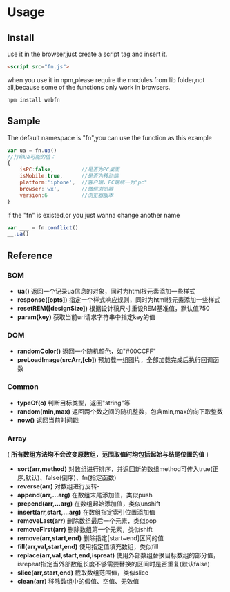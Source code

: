 # Usage
## Install 
use it in the browser,just create a script tag and insert it.
```html
<script src="fn.js">
```

when you use it in npm,please require the modules from lib folder,not all,because some of the functions only work in browsers.
```shell
npm install webfn
```

## Sample
The default namespace is "fn",you can use the function as this example
```javascript
var ua = fn.ua()
//打印ua可能的值：
{
    isPC:false,         //是否为PC桌面
    isMobile:true,      //是否为移动端
    platform:'iphone',  //客户端，PC端统一为"pc"
    browser:'wx',       //微信浏览器
    version:6           //浏览器版本
}
```
if the "fn" is existed,or you just wanna change another name
```javascript
var ___ = fn.conflict()
__.ua()
```

## Reference

### BOM 
+ **ua()** 返回一个记录ua信息的对象，同时为html根元素添加一些样式
+ **response([opts])** 指定一个样式响应规则，同时为html根元素添加一些样式
+ **resetREM([designSize])** 根据设计稿尺寸重设REM基准值，默认值750
+ **param(key)** 获取当前url请求字符串中指定key的值

### DOM
+ **randomColor()** 返回一个随机颜色，如"#00CCFF"
+ **preLoadImage(srcArr,[cb])** 预加载一组图片，全部加载完成后执行回调函数

### Common
+ **typeOf(o)** 判断目标类型，返回"string"等
+ **random(min,max)** 返回两个数之间的随机整数，包含min,max的向下取整数
+ **now()** 返回当前时间戳

### Array
( **所有数组方法均不会改变原数组，范围取值时均包括起始与结尾位置的值** )
+ **sort(arr,method)** 对数组进行排序，并返回新的数组method可传入true(正序,默认)、false(倒序)、fn(指定函数)
+ **reverse(arr)** 对数组进行反转-
+ **append(arr,...arg)** 在数组末尾添加值，类似push
+ **prepend(arr,...arg)** 在数组起始添加值，类似unshift
+ **insert(arr,start,...arg)** 在数组指定索引位置添加值
+ **removeLast(arr)** 删除数组最后一个元素，类似pop
+ **removeFirst(arr)** 删除数组第一个元素，类似shift
+ **remove(arr,start,end)** 删除指定[start~end]区间的值
+ **fill(arr,val,start,end)** 使用指定值填充数组，类似fill
+ **replace(arr,val,start,end,ispreat)** 使用外部数组替换目标数组的部分值，isrepeat指定当外部数组长度不够需要替换的区间时是否重复(默认false)
+ **slice(arr,start,end)** 截取数组范围值，类似slice
+ **clean(arr)** 移除数组中的假值、空值、无效值